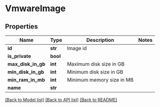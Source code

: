 # VmwareImage

## Properties
Name | Type | Description | Notes
------------ | ------------- | ------------- | -------------
**id** | **str** | Image id | 
**is_private** | **bool** |  | 
**max_disk_in_gb** | **int** | Maximum disk size in GB | 
**min_disk_in_gb** | **int** | Minimum disk size in GB | 
**min_ram_in_mb** | **int** | Minimum memory size in MB | 
**name** | **str** |  | 

[[Back to Model list]](../README.md#documentation-for-models) [[Back to API list]](../README.md#documentation-for-api-endpoints) [[Back to README]](../README.md)



